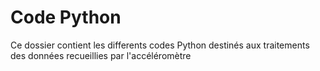 
# Code Python

Ce dossier contient les differents codes Python destinés aux traitements des données recueillies par l'accéléromètre

